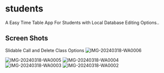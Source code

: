 # students

A Easy Time Table App For Students with Local Database Editing Options..

## Screen Shots

Slidable Call and Delete Class Options
![IMG-20240318-WA0006](https://github.com/Chandu-geesala/Timetable-for-Students/assets/157142327/9f41748e-e0f9-4a63-981b-e77b6b16d237)

![IMG-20240318-WA0005](https://github.com/Chandu-geesala/Timetable-for-Students/assets/157142327/cb0027e8-f997-4ea2-b36d-f66caa3ea429)
![IMG-20240318-WA0004](https://github.com/Chandu-geesala/Timetable-for-Students/assets/157142327/c91df70e-4a92-44e3-9921-6a7c689b326c)
![IMG-20240318-WA0003](https://github.com/Chandu-geesala/Timetable-for-Students/assets/157142327/235a6782-52a6-4a48-b1ae-543cd4bcf40a)
![IMG-20240318-WA0002](https://github.com/Chandu-geesala/Timetable-for-Students/assets/157142327/b69e8436-e111-43b7-b5c0-e9293bb8d62e)
